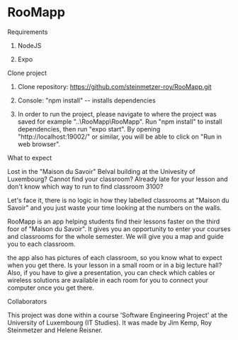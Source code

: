 # RooMapp

Requirements

  1. NodeJS

  2. Expo

Clone project

  1. Clone repository: https://github.com/steinmetzer-roy/RooMapp.git

  2. Console: "npm install" -- installs dependencies

  3. In order to run the project, please navigate to where the project was saved for example "..\RooMapp\RooMapp". Run "npm install" to install dependencies, then run "expo start". By opening "http://localhost:19002/" or similar, you will be able to click on "Run in web browser".

What to expect

  Lost in the "Maison du Savoir" Belval building at the Univesity of Luxembourg? Cannot find your classroom? Already late for your lesson and don't know which way to run to find classroom 3100?

  Let's face it, there is no logic in how they labelled classrooms at "Maison du Savoir" and you just waste your time looking at the numbers on the walls.

  RooMapp is an app helping students find their lessons faster on the third foor of "Maison du Savoir". It gives you an opportunity to enter your courses and classrooms for the whole semester. We will give you a map and guide you to each classroom. 
  
  the app also has pictures of each classroom, so you know what to expect when you get there. Is your lesson in a small room or in a big lecture hall? Also, if you have to give a presentation, you can check which cables or wireless solutions are available in each room for you to connect your computer once you get there.

Collaborators

  This project was done within a course 'Software Engineering Project' at the University of Luxembourg (IT Studies). It was made by Jim Kemp, Roy Steinmetzer and Helene Reisner.
